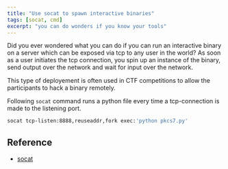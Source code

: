 ```yaml
---
title: "Use socat to spawn interactive binaries"
tags: [socat, cmd]
excerpt: "you can do wonders if you know your tools"
---
```


Did you ever wondered what you can do if you can run an interactive binary on a server 
which can be exposed via tcp to any user in the world? 
As soon as a user initiates the tcp connection, you spin up an instance of the binary, send output
over the network and wait for input over the network. 

This type of deployement is often used in CTF competitions to allow the participants to 
hack a binary remotely. 

Following `socat` command runs a python file every time a tcp-connection is made to the listening port.

```bash
socat tcp-listen:8888,reuseaddr,fork exec:'python pkcs7.py'
```

## Reference
* [socat](https://copyconstruct.medium.com/socat-29453e9fc8a6) 
